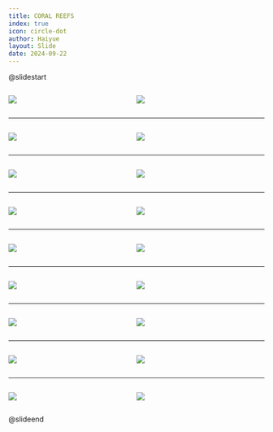 ```yaml
---
title: CORAL REEFS
index: true
icon: circle-dot
author: Haiyue
layout: Slide
date: 2024-09-22
---
```

 
@slidestart

<div style="display:flex">
<div style="flex:1">

![](https://raw.githubusercontent.com/yclord/reading/refs/heads/master/english/Level-Q/CORAL%20REEFS/001.webp)
</div>
<div style="flex:1">

![](https://raw.githubusercontent.com/yclord/reading/refs/heads/master/english/Level-Q/CORAL%20REEFS/002.webp)
</div>
</div>

---

<div style="display:flex">
<div style="flex:1">

![](https://raw.githubusercontent.com/yclord/reading/refs/heads/master/english/Level-Q/CORAL%20REEFS/003.webp)
</div>
<div style="flex:1">

![](https://raw.githubusercontent.com/yclord/reading/refs/heads/master/english/Level-Q/CORAL%20REEFS/004.webp)
</div>
</div>

---

<div style="display:flex">
<div style="flex:1">

![](https://raw.githubusercontent.com/yclord/reading/refs/heads/master/english/Level-Q/CORAL%20REEFS/005.webp)
</div>
<div style="flex:1">

![](https://raw.githubusercontent.com/yclord/reading/refs/heads/master/english/Level-Q/CORAL%20REEFS/006.webp)
</div>
</div>

---

<div style="display:flex">
<div style="flex:1">

![](https://raw.githubusercontent.com/yclord/reading/refs/heads/master/english/Level-Q/CORAL%20REEFS/007.webp)
</div>
<div style="flex:1">

![](https://raw.githubusercontent.com/yclord/reading/refs/heads/master/english/Level-Q/CORAL%20REEFS/008.webp)
</div>
</div>

---

<div style="display:flex">
<div style="flex:1">

![](https://raw.githubusercontent.com/yclord/reading/refs/heads/master/english/Level-Q/CORAL%20REEFS/009.webp)
</div>
<div style="flex:1">

![](https://raw.githubusercontent.com/yclord/reading/refs/heads/master/english/Level-Q/CORAL%20REEFS/010.webp)
</div>
</div>

---

<div style="display:flex">
<div style="flex:1">

![](https://raw.githubusercontent.com/yclord/reading/refs/heads/master/english/Level-Q/CORAL%20REEFS/011.webp)
</div>
<div style="flex:1">

![](https://raw.githubusercontent.com/yclord/reading/refs/heads/master/english/Level-Q/CORAL%20REEFS/012.webp)
</div>
</div>

---

<div style="display:flex">
<div style="flex:1">

![](https://raw.githubusercontent.com/yclord/reading/refs/heads/master/english/Level-Q/CORAL%20REEFS/013.webp)
</div>
<div style="flex:1">

![](https://raw.githubusercontent.com/yclord/reading/refs/heads/master/english/Level-Q/CORAL%20REEFS/014.webp)
</div>
</div>

---

<div style="display:flex">
<div style="flex:1">

![](https://raw.githubusercontent.com/yclord/reading/refs/heads/master/english/Level-Q/CORAL%20REEFS/015.webp)
</div>
<div style="flex:1">

![](https://raw.githubusercontent.com/yclord/reading/refs/heads/master/english/Level-Q/CORAL%20REEFS/016.webp)
</div>
</div>

---

<div style="display:flex">
<div style="flex:1">

![](https://raw.githubusercontent.com/yclord/reading/refs/heads/master/english/Level-Q/CORAL%20REEFS/017.webp)
</div>
<div style="flex:1">

![](https://raw.githubusercontent.com/yclord/reading/refs/heads/master/english/Level-Q/CORAL%20REEFS/018.webp)
</div>
</div>

@slideend